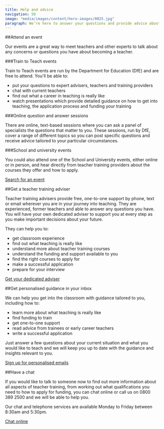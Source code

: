 ```yaml
---
title: Help and advice
navigation: 50
image: "media/images/content/hero-images/0025.jpg"
paragraph: We’re here to answer your questions and provide advice about teacher training, whether you’re just thinking about teaching or you’re ready to apply.
---
```


##Attend an event

Our events are a great way to meet teachers and other experts to talk about any concerns or questions you have about becoming a teacher.

###Train to Teach events

Train to Teach events are run by the Department for Education (DfE) and are free to attend. You'll be able to:

- put your questions to expert advisers, teachers and training providers
- chat with current teachers
- find out what a career in teaching is really like
- watch presentations which provide detailed guidance on how to get into teaching, the application process and funding your training

###Online question and answer sessions

There are online, text-based sessions where you can ask a panel of specialists the questions that matter to you. These sessions, run by DfE, cover a range of different topics so you can post specific questions and receive advice tailored to your particular circumstances.

###School and university events

You could also attend one of the School and University events, either online or in person, and hear directly from teacher training providers about the courses they offer and how to apply.

<a href="/events" class="button">Search for an event</a>

##Get a teacher training adviser

Teacher training advisers provide free, one-to-one support by phone, text or email wherever you are in your journey into teaching. They are experienced, former teachers and able to answer any questions you have. You will have your own dedicated adviser to support you at every step as you make important decisions about your future.

They can help you to:

- get classroom experience
- find out what teaching is really like
- understand more about teacher training courses
- understand the funding and support available to you
- find the right courses to apply for
- make a successful application
- prepare for your interview

<a href="https://adviser-getintoteaching.education.gov.uk/" class="button">Get your dedicated adviser</a>

##Get personalised guidance in your inbox

We can help you get into the classroom with guidance tailored to you, including how to:

- learn more about what teaching is really like
- find funding to train
- get one-to-one support
- read advice from trainees or early career teachers
- write a successful application

Just answer a few questions about your current situation and what you would like to teach and we will keep you up to date with the guidance and insights relevant to you.

<a href="/mailinglist/signup/name" class="button">Sign up for personalised emails</a>

##Have a chat

If you would like to talk to someone now to find out more information about all aspects of teacher training, from working out what qualifications you need to how to apply for funding, you can chat online or call us on 0800 389 2500 and we will be able to help you.

Our chat and telephone services are available Monday to Friday between 8:30am and 5:30pm.

<a href="#" class="button">Chat online</a>
